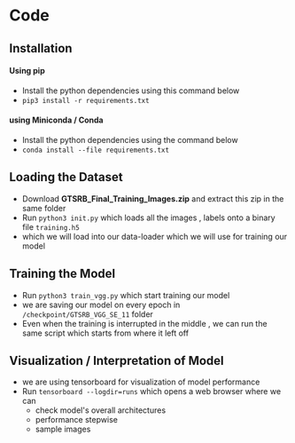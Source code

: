 # Code

## Installation

#### Using pip

- Install the python dependencies using this command below
- `pip3 install -r requirements.txt`

#### using Miniconda / Conda

- Install the python dependencies using the command below
- `conda install --file requirements.txt`

## Loading the Dataset

- Download **GTSRB_Final_Training_Images.zip** and extract this zip in the same folder
- Run `python3 init.py` which loads all the images , labels onto a binary file `training.h5`
- which we will load into our data-loader which we will use for training our model

## Training the Model

- Run `python3 train_vgg.py`  which start training our model
- we are saving our model on every epoch in `/checkpoint/GTSRB_VGG_SE_11` folder
- Even when the training is interrupted in the middle , we can run the same script which starts from where it left off

## Visualization / Interpretation of Model

- we are using tensorboard for visualization of model performance
- Run `tensorboard --logdir=runs` which opens a web browser where we can 
  - check model's overall architectures
  - performance stepwise
  - sample images

